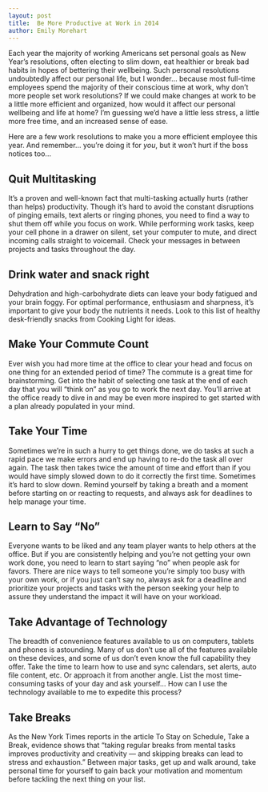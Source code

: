 ```yaml
---
layout: post
title:  Be More Productive at Work in 2014
author: Emily Morehart
---
```


Each year the majority of working Americans set personal goals as New Year’s resolutions, often electing to slim down, eat healthier or break bad habits in hopes of bettering their wellbeing. Such personal resolutions undoubtedly affect our personal life, but I wonder… because most full-time employees spend the majority of their conscious time at work, why don’t more people set work resolutions? If we could make changes at work to be a little more efficient and organized, how would it affect our personal wellbeing and life at home? I’m guessing we’d have a little less stress, a little more free time, and an increased sense of ease.

Here are a few work resolutions to make you a more efficient employee this year. And remember… you’re doing it for *you*, but it won’t hurt if the boss notices too...

## Quit Multitasking
It’s a proven and well-known fact that multi-tasking actually hurts (rather than helps) productivity. Though it’s hard to avoid the constant disruptions of pinging emails, text alerts or ringing phones, you need to find a way to shut them off while you focus on work. While performing work tasks, keep your cell phone in a drawer on silent, set your computer to mute, and direct incoming calls straight to voicemail. Check your messages in between projects and tasks throughout the day.

## Drink water and snack right
Dehydration and high-carbohydrate diets can leave your body fatigued and your brain foggy. For optimal performance, enthusiasm and sharpness, it’s important to give your body the nutrients it needs. Look to this list of healthy desk-friendly snacks from Cooking Light for ideas.

## Make Your Commute Count
Ever wish you had more time at the office to clear your head and focus on one thing for an extended period of time? The commute is a great time for brainstorming. Get into the habit of selecting one task at the end of each day that you will “think on” as you go to work the next day. You’ll arrive at the office ready to dive in and may be even more inspired to get started with a plan already populated in your mind.

## Take Your Time
Sometimes we’re in such a hurry to get things done, we do tasks at such a rapid pace we make errors and end up having to re-do the task all over again. The task then takes twice the amount of time and effort than if you would have simply slowed down to do it correctly the first time. Sometimes it’s hard to slow down. Remind yourself by taking a breath and a moment before starting on or reacting to requests, and always ask for deadlines to help manage your time.

## Learn to Say “No”
Everyone wants to be liked and any team player wants to help others at the office. But if you are consistently helping and you’re not getting your own work done, you need to learn to start saying “no” when people ask for favors. There are nice ways to tell someone you’re simply too busy with your own work, or if you just can’t say no, always ask for a deadline and prioritize your projects and tasks with the person seeking your help to assure they understand the impact it will have on your workload.

## Take Advantage of Technology
The breadth of convenience features available to us on computers, tablets and phones is astounding. Many of us don’t use all of the features available on these devices, and some of us don’t even know the full capability they offer. Take the time to learn how to use and sync calendars, set alerts, auto file content, etc. Or approach it from another angle. List the most time-consuming tasks of your day and ask yourself… How can I use the technology available to me to expedite this process?

## Take Breaks
As the New York Times reports in the article To Stay on Schedule, Take a Break, evidence shows that “taking regular breaks from mental tasks improves productivity and creativity — and skipping breaks can lead to stress and exhaustion.” Between major tasks, get up and walk around, take personal time for yourself to gain back your motivation and momentum before tackling the next thing on your list.